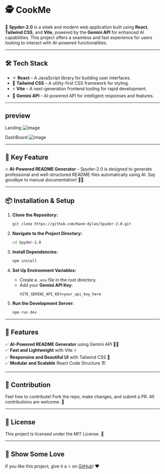 # 🕵️ CookMe

🚀 **Spyder-2.0** is a sleek and modern web application built using **React**, **Tailwind CSS**, and **Vite**, powered by the **Gemini API** for enhanced AI capabilities. This project offers a seamless and fast experience for users looking to interact with AI-powered functionalities.

---

## 🛠️ Tech Stack

- ⚛ **React** – A JavaScript library for building user interfaces.
- 🎨 **Tailwind CSS** – A utility-first CSS framework for styling.
- ⚡ **Vite** – A next-generation frontend tooling for rapid development.
- 🤖 **Gemini API** – AI-powered API for intelligent responses and features.

---
## preview
Landing
![image](https://github.com/user-attachments/assets/1e0612f5-03c5-454b-b2f2-8af7ed5666f5)



DashBoard
![image](https://github.com/user-attachments/assets/7bc1e775-0ae9-40f5-9bb5-cb02eec61721)


---

## 🌟 Key Feature

🔥 **AI-Powered README Generator** – Spyder-2.0 is designed to generate professional and well-structured README files automatically using AI. Say goodbye to manual documentation! 📝🤖

---

## 📦 Installation & Setup

1. **Clone the Repository:**
   ```bash
   git clone https://github.com/Kane-dylan/Spyder-2.0.git
   ```

2. **Navigate to the Project Directory:**
   ```bash
   cd Spyder-2.0
   ```

3. **Install Dependencies:**
   ```bash
   npm install
   ```

4. **Set Up Environment Variables:**
   - Create a `.env` file in the root directory.
   - Add your **Gemini API Key**:
     ```env
     VITE_GEMINI_API_KEY=your_api_key_here
     ```

5. **Run the Development Server:**
   ```bash
   npm run dev
   ```

---

## 🎯 Features

✅ **AI-Powered README Generator** using Gemini API 📝🤖  
✅ **Fast and Lightweight** with Vite ⚡  
✅ **Responsive and Beautiful UI** with Tailwind CSS 🎨  
✅ **Modular and Scalable** React Code Structure 🏗️  

---

## 🤝 Contribution

Feel free to contribute! Fork the repo, make changes, and submit a PR. All contributions are welcome. 🚀

---

## 📜 License

This project is licensed under the MIT License. 📄

---

## 🌟 Show Some Love

If you like this project, give it a ⭐ on [GitHub](https://github.com/Kane-dylan/Spyder-2.0)! ❤️

